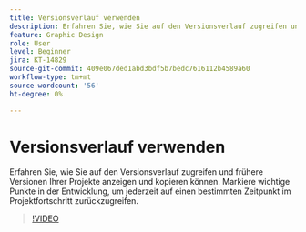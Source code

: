 ```yaml
---
title: Versionsverlauf verwenden
description: Erfahren Sie, wie Sie auf den Versionsverlauf zugreifen und frühere Versionen Ihrer Projekte anzeigen und kopieren können.
feature: Graphic Design
role: User
level: Beginner
jira: KT-14829
source-git-commit: 409e067ded1abd3bdf5b7bedc7616112b4589a60
workflow-type: tm+mt
source-wordcount: '56'
ht-degree: 0%

---
```


# Versionsverlauf verwenden

Erfahren Sie, wie Sie auf den Versionsverlauf zugreifen und frühere Versionen Ihrer Projekte anzeigen und kopieren können. Markiere wichtige Punkte in der Entwicklung, um jederzeit auf einen bestimmten Zeitpunkt im Projektfortschritt zurückzugreifen.

>[!VIDEO](https://video.tv.adobe.com/v/3426937?quality=12&learn=on&hidetitle=true)
